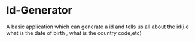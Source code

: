 # Id-Generator
A basic application which can generate a id and tells us all about the id(i.e what is the date of birth , what is the country code,etc) 
